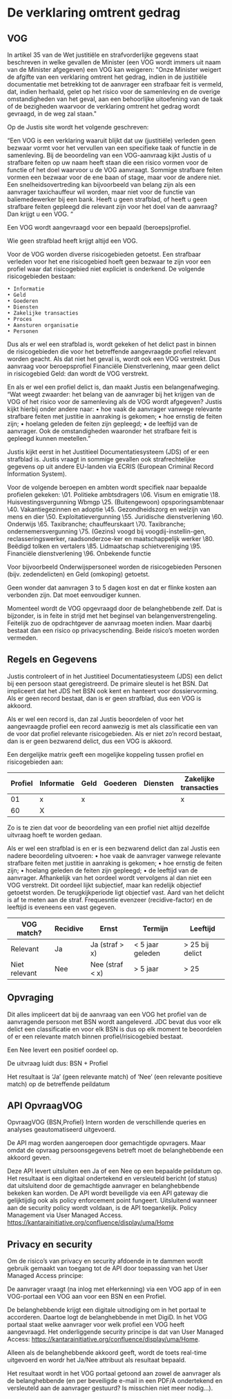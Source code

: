 # De verklaring omtrent gedrag


## VOG
In artikel 35 van de Wet justitiële en strafvorderlijke gegevens staat beschreven in welke gevallen de Minister (een VOG wordt immers uit naam van de Minister afgegeven) een VOG kan weigeren: "Onze Minister weigert de afgifte van een verklaring omtrent het gedrag, indien in de justitiële documentatie met betrekking tot de aanvrager een strafbaar feit is vermeld, dat, indien herhaald, gelet op het risico voor de samenleving en de overige omstandigheden van het geval, aan een behoorlijke uitoefening van de taak of de bezigheden waarvoor de verklaring omtrent het gedrag wordt gevraagd, in de weg zal staan." 


Op de Justis site wordt het volgende geschreven:

“Een VOG is een verklaring waaruit blijkt dat uw (justitiële) verleden geen bezwaar vormt voor het vervullen van een specifieke taak of functie in de samenleving. Bij de beoordeling van een VOG-aanvraag kijkt Justis of u strafbare feiten op uw naam heeft staan die een risico vormen voor de functie of het doel waarvoor u de VOG aanvraagt. Sommige strafbare feiten vormen een bezwaar voor de ene baan of stage, maar voor de andere niet. Een snelheidsovertreding kan bijvoorbeeld van belang zijn als een aanvrager taxichauffeur wil worden, maar niet voor de functie van baliemedewerker bij een bank. Heeft u geen strafblad, of heeft u geen strafbare feiten gepleegd die relevant zijn voor het doel van de aanvraag? Dan krijgt u een VOG. “

Een VOG wordt aangevraagd voor een bepaald (beroeps)profiel.

Wie geen strafblad heeft krijgt altijd een VOG. 

Voor de VOG worden diverse risicogebieden getoetst. 
Een strafbaar verleden voor het ene risicogebied hoeft geen bezwaar te zijn voor een profiel waar dat risicogebied niet expliciet is onderkend. De volgende risicogebieden bestaan:

    • Informatie
    • Geld
    • Goederen
    • Diensten
    • Zakelijke transacties
    • Proces
    • Aansturen organisatie
    • Personen 

Dus als er wel een strafblad is, wordt gekeken of het delict past in binnen de risicogebieden die voor het betreffende aangevraagde profiel relevant worden geacht. Als dat niet het geval is, wordt ook een VOG verstrekt. Dus aanvraag voor beroepsprofiel Financiële Dienstverlening, maar geen delict in risicogebied Geld: dan wordt de VOG verstrekt.

En als er wel een profiel delict is, dan maakt Justis een belangenafweging.
“Wat weegt zwaarder: het belang van de aanvrager bij het krijgen van de VOG of het risico voor de samenleving als de VOG wordt afgegeven? Justis kijkt hierbij onder andere naar:
    • hoe vaak de aanvrager vanwege relevante strafbare feiten met justitie in aanraking is gekomen;
    • hoe ernstig de feiten zijn;
    • hoelang geleden de feiten zijn gepleegd;
    • de leeftijd van de aanvrager.
Ook de omstandigheden waaronder het strafbare feit is gepleegd kunnen meetellen.”

Justis kijkt eerst in het Justitieel Documentatiesysteem (JDS) of er een strafblad is. 
Justis vraagt in sommige gevallen ook strafrechtelijke gegevens op uit andere EU-landen via ECRIS (European Criminal Record Information System).

Voor de volgende beroepen en ambten wordt specifiek naar bepaalde profielen gekeken:
\01. Politieke ambtsdragers
\06. Visum en emigratie
\18. Huisvestingsvergunning Wbmgp
\25. (Buitengewoon) opsporingsambtenaar
\40. Vakantiegezinnen en adoptie
\45. Gezondheidszorg en welzijn van mens en dier
\50. Exploitatievergunning
\55. Juridische dienstverlening
\60. Onderwijs
\65. Taxibranche; chauffeurskaart
\70. Taxibranche; ondernemersvergunning
\75. (Gezins) voogd bij voogdij-instellin-gen, reclasseringswerker, raadsonderzoe-ker en maatschappelijk werker
\80. Beëdigd tolken en vertalers
\85. Lidmaatschap schietvereniging
\95. Financiële dienstverlening
\96. Onbekende functie

Voor bijvoorbeeld Onderwijspersoneel worden de risicogebieden Personen (bijv. zedendelicten) en Geld (omkoping) getoetst.

Geen wonder dat aanvragen 3 to 5 dagen kost en dat er flinke kosten aan verbonden zijn. Dat moet eenvoudiger kunnen.

Momenteel wordt de VOG opgevraagd door de belanghebbende zelf. Dat is bijzonder, is in feite in strijd met het beginsel van belangenverstrengeling. Feitelijk zuo de opdrachtgever de aanvraag moeten indien. Maar daarbij bestaat dan een risico op privacyschending. Beide risico’s moeten worden vermeden.


## Regels en Gegevens
Justis controleert of in  het Justitieel Documentatiesysteem (JDS) een delict bij een persoon staat geregistreerd.
De primaire sleutel is het BSN. Dat impliceert dat het JDS het BSN ook kent en hanteert voor dossiervorming. Als er geen record bestaat, dan is er geen strafblad, dus een VOG is akkoord.

Als er wel een record is, dan zal Justis beoordelen of voor het aangevraagde profiel een record aanwezig is met als classificatie een van de voor dat profiel relevante risicogebieden. Als er niet zo’n record bestaat, dan is er geen bezwarend delict, dus een VOG is akkoord.


Een dergelijke matrix geeft een mogelijke koppeling tussen profiel en risicogebieden aan:


Profiel | Informatie | Geld | Goederen | Diensten | Zakelijke transacties | Proces | Aansturen organisatie | Personen
--- | --- | --- | --- | --- | --- | --- | --- | ---
01 | x | x| | | x | x | x |
60 | X | | | | | | | X

Zo is te zien dat voor de beoordeling van een profiel niet altijd dezelfde uitvraag hoeft te worden gedaan.


Als er wel een strafblad is en er is een bezwarend delict dan zal Justis een nadere beoordeling uitvoeren: 
    • hoe vaak de aanvrager vanwege relevante strafbare feiten met justitie in aanraking is gekomen;
    • hoe ernstig de feiten zijn;
    • hoelang geleden de feiten zijn gepleegd;
    • de leeftijd van de aanvrager.
Afhankelijk van het oordeel wordt vervolgens al dan niet een VOG verstrekt.
Dit oordeel lijkt subjectief, maar kan redelijk objectief getoetst worden. De terugkijkperiode ligt objectief vast. Aard van het delicht is af te meten aan de straf. Frequesntie evenzeer (recidive-factor) en de leeftijd is eveneens een vast gegeven.

VOG match? | Recidive | Ernst | Termijn | Leeftijd
--- | --- | --- | --- | --- 
Relevant | Ja | Ja (straf > x)| < 5 jaar geleden |> 25 bij delict
Niet relevant | Nee | Nee (straf < x) | > 5 jaar | > 25


## Opvraging
Dit alles impliceert dat bij de aanvraag van een VOG het profiel van de aanvragende persoon met BSN wordt  aangeleverd.
JDC bevat dus voor elk delict een classificatie en voor elk BSN is dus op elk moment te beoordelen of er een relevante match binnen profiel/risicogebied bestaat.

Een Nee levert een positief oordeel op.

De uitvraag luidt dus:
BSN + Profiel

Het resultaat is ‘Ja’ (geen relevante match) of ‘Nee’ (een relevante positieve match) op de betreffende peildatum



## API OpvraagVOG
OpvraagVOG {BSN,Profiel}
Intern worden de verschillende queries en analyses geautomatiseerd uitgevoerd.

De API mag worden aangeroepen door gemachtigde opvragers. Maar omdat de opvraag persoonsgegevens betreft moet de belanghebbende een akkoord geven.

Deze API levert uitsluiten een Ja of een Nee op een bepaalde peildatum op. Het resultaat is een digitaal ondertekend en versleuteld bericht (of status) dat uitsluitend door de gemachtigde aanvrager en belanghebbende bekeken kan worden.
De API wordt beveiligde via een API gateway die gelijktijdig ook als policy enforcement point fungeert. Uitsluitend wanneer aan de security policy wordt voldaan, is de API toegankelijk. Policy Management via User Managed Access. https://kantarainitiative.org/confluence/display/uma/Home

## Privacy en security
Om de risico’s van privacy en security afdoende in te dammen wordt gebruik gemaakt van toegang tot de API door toepassing van het User Managed Access principe:

De aanvrager vraagt (na inlog met eHerkenning) via een VOG app of in een VOG-portaal een VOG aan voor een BSN en een Profiel.

De belanghebbende krijgt een digitale uitnodiging om in het portaal te accorderen. Daartoe logt de belanghebbende in met DigiD. In het VOG portaal staat welke aanvrager voor welk profiel een VOG heeft aangevraagd. Het onderliggende security principe is dat van User Managed Access: https://kantarainitiative.org/confluence/display/uma/Home. 

Alleen als de belanghebbende akkoord geeft, wordt de toets real-time uitgevoerd en wordr het Ja/Nee attribuut als resultaat bepaald.

Het resultaat wordt in het VOG portaal getoond aan zowel de aanvrager als de belanghebbende (en per beveiligde e-mail in een PDF/A ondertekend en versleuteld aan de aanvrager gestuurd? Is misschien niet meer nodig…).
